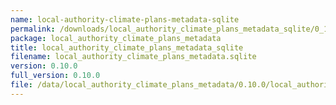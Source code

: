 ```yaml
---
name: local-authority-climate-plans-metadata-sqlite
permalink: /downloads/local_authority_climate_plans_metadata_sqlite/0_10_0
package: local_authority_climate_plans_metadata
title: local_authority_climate_plans_metadata_sqlite
filename: local_authority_climate_plans_metadata.sqlite
version: 0.10.0
full_version: 0.10.0
file: /data/local_authority_climate_plans_metadata/0.10.0/local_authority_climate_plans_metadata.sqlite
---
```

